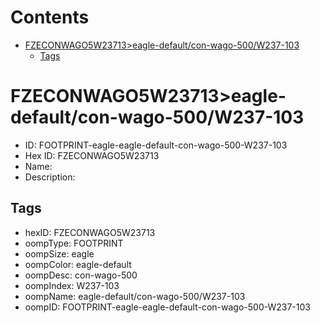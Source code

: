 



Contents
========

* [FZECONWAGO5W23713>eagle-default/con-wago-500/W237-103](#fzeconwago5w23713eagle-defaultcon-wago-500w237-103)
	* [Tags](#tags)

# FZECONWAGO5W23713>eagle-default/con-wago-500/W237-103

- ID: FOOTPRINT-eagle-eagle-default-con-wago-500-W237-103
- Hex ID: FZECONWAGO5W23713
- Name: 
- Description: 

## Tags

- hexID: FZECONWAGO5W23713
- oompType: FOOTPRINT
- oompSize: eagle
- oompColor: eagle-default
- oompDesc: con-wago-500
- oompIndex: W237-103
- oompName: eagle-default/con-wago-500/W237-103
- oompID: FOOTPRINT-eagle-eagle-default-con-wago-500-W237-103
